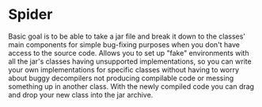 # Spider
Basic goal is to be able to take a jar file and break it down to the classes' main components for simple bug-fixing purposes when you don't have access to the source code.
Allows you to set up "fake" environments with all the jar's classes having unsupported implementations, so you can write your own implementations for specific classes without having to worry about buggy decompilers not producing compilable code or messing something up in another class. With the newly compiled code you can drag and drop your new class into the jar archive.
